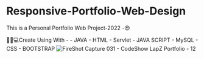 # Responsive-Portfolio-Web-Design

This is a Personal Portfolio Web Project-2022 -😍

👨‍🎓💻Create Using With  -
                                            - JAVA
                                            - HTML
                                            - Servlet
                                            - JAVA SCRIPT
                                            - MySQL
                                            - CSS
                                            - BOOTSTRAP
                                            ![FireShot Capture 031 - CodeShow LapZ Portfolio - 12](https://user-images.githubusercontent.com/87580847/202962649-aabc0a81-1ded-4c29-862c-7ab2d51b7cfd.png)

